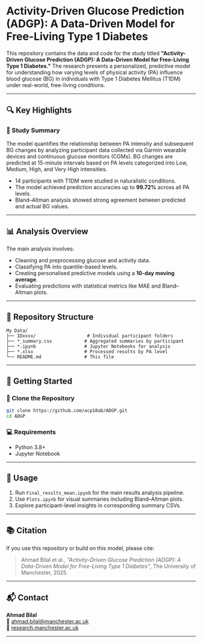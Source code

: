 # Activity-Driven Glucose Prediction (ADGP): A Data-Driven Model for Free-Living Type 1 Diabetes

This repository contains the data and code for the study titled **"Activity-Driven Glucose Prediction (ADGP): A Data-Driven Model for Free-Living Type 1 Diabetes."** The research presents a personalized, predictive model for understanding how varying levels of physical activity (PA) influence blood glucose (BG) in individuals with Type 1 Diabetes Mellitus (T1DM) under real-world, free-living conditions.

---

## 🔍 Key Highlights

### 🧠 Study Summary
The model quantifies the relationship between PA intensity and subsequent BG changes by analyzing participant data collected via Garmin wearable devices and continuous glucose monitors (CGMs). BG changes are predicted at 15-minute intervals based on PA levels categorized into Low, Medium, High, and Very High intensities.

- 14 participants with T1DM were studied in naturalistic conditions.
- The model achieved prediction accuracies up to **99.72%** across all PA levels.
- Bland–Altman analysis showed strong agreement between predicted and actual BG values.

---

## 📊 Analysis Overview

The main analysis involves:
- Cleaning and preprocessing glucose and activity data.
- Classifying PA into quantile-based levels.
- Creating personalised predictive models using a **10-day moving average**.
- Evaluating predictions with statistical metrics like MAE and Bland–Altman plots.

---

## 📁 Repository Structure

```
My Data/
├── IDxxxx/                   # Individual participant folders
├── *_summary.csv            # Aggregated summaries by participant
├── *.ipynb                  # Jupyter Notebooks for analysis
├── *.xlsx                   # Processed results by PA level
└── README.md                # This file
```

---

## 🚀 Getting Started

### 🔧 Clone the Repository

```bash
git clone https://github.com/acp18ab/ADGP.git
cd ADGP
```

### 💻 Requirements
- Python 3.8+
- Jupyter Notebook

---

## 📄 Usage

1. Run `Final_results_mean.ipynb` for the main results analysis pipeline.
2. Use `Plots.ipynb` for visual summaries including Bland–Altman plots.
3. Explore participant-level insights in corresponding summary CSVs.

---

## 📚 Citation

If you use this repository or build on this model, please cite:

> Ahmad Bilal et al., *"Activity-Driven Glucose Prediction (ADGP): A Data-Driven Model for Free-Living Type 1 Diabetes"*, The University of Manchester, 2025.

---

## 📬 Contact

**Ahmad Bilal**  
📧 [ahmad.bilal@manchester.ac.uk](mailto:ahmad.bilal@manchester.ac.uk)  
🔗 [research.manchester.ac.uk](https://www.research.manchester.ac.uk/en/persons/ahmad.bilal)

---
